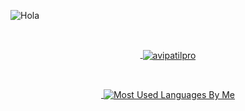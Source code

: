 
![Hola](https://user-images.githubusercontent.com/70674906/135950492-394ab8ae-3ff1-4cc5-b242-197a4fa9ef78.gif)



<br><a href="https://avipatilweb.me/"><p align="center">&nbsp;<img align="center" href="https://github.com/Jose-Angel-Rey" src="https://github-readme-stats.vercel.app/api?username=Davoyandun&theme=chartreuse-dark&show_icons=true" alt="avipatilpro"/></p></a>


<br><a href="https://avipatilweb.me/"><p align="center">&nbsp;<img align="center" src="https://github-readme-stats.vercel.app/api/top-langs/?username=Davoyandun&theme=chartreuse-dark&layout=compact&langs_count=10&hide_border=true&show_icons=true" alt="Most Used Languages By Me"/></p></a><br> 




<!-- ![Davoyandun](Github-banner.webp) -->
<!-- ![Davoyandun Stats](https://github-readme-stats.vercel.app/api?username=Davoyandun&show_icons=true&theme=chartreuse-dark) -->
<!-- [![Top Langs](https://github-readme-stats.vercel.app/api/top-langs/?username=Davoyandun)](https://github.com/anuraghazra/github-readme-stats) -->
<!-- [![Readme Card](https://github-readme-stats.vercel.app/api/pin/?username=Davoyandun&repo=Color-chartreuse-dark)](https://github.com/Davoyandun/Color-flipper) -->

<!--
**Jose-Angel-Rey/Jose-Angel-Rey** is a ✨ _special_ ✨ repository because its `README.md` (this file) appears on your GitHub profile.
Here are some ideas to get you started:
- 🔭 I’m currently working on ...
- 🌱 I’m currently learning ...
- 👯 I’m looking to collaborate on ...
- 🤔 I’m looking for help with ...
- 💬 Ask me about ...
- 📫 How to reach me: ...
- 😄 Pronouns: ...
- ⚡ Fun fact: ...
-->
